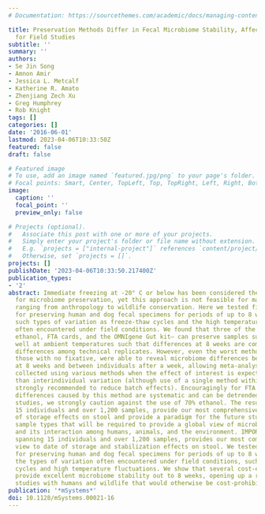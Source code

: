 ```yaml
---
# Documentation: https://sourcethemes.com/academic/docs/managing-content/

title: Preservation Methods Differ in Fecal Microbiome Stability, Affecting Suitability
  for Field Studies
subtitle: ''
summary: ''
authors:
- Se Jin Song
- Amnon Amir
- Jessica L. Metcalf
- Katherine R. Amato
- Zhenjiang Zech Xu
- Greg Humphrey
- Rob Knight
tags: []
categories: []
date: '2016-06-01'
lastmod: 2023-04-06T10:33:50Z
featured: false
draft: false

# Featured image
# To use, add an image named `featured.jpg/png` to your page's folder.
# Focal points: Smart, Center, TopLeft, Top, TopRight, Left, Right, BottomLeft, Bottom, BottomRight.
image:
  caption: ''
  focal_point: ''
  preview_only: false

# Projects (optional).
#   Associate this post with one or more of your projects.
#   Simply enter your project's folder or file name without extension.
#   E.g. `projects = ["internal-project"]` references `content/project/deep-learning/index.md`.
#   Otherwise, set `projects = []`.
projects: []
publishDate: '2023-04-06T10:33:50.217400Z'
publication_types:
- '2'
abstract: Immediate freezing at -20° C or below has been considered the gold standard
  for microbiome preservation, yet this approach is not feasible for many field studies,
  ranging from anthropology to wildlife conservation. Here we tested five methods
  for preserving human and dog fecal specimens for periods of up to 8 weeks, including
  such types of variation as freeze-thaw cycles and the high temperature fluctuations
  often encountered under field conditions. We found that three of the methods— 95%
  ethanol, FTA cards, and the OMNIgene Gut kit— can preserve samples sufficiently
  well at ambient temperatures such that differences at 8 weeks are comparable to
  differences among technical replicates. However, even the worst methods, including
  those with no fixative, were able to reveal microbiome differences between species
  at 8 weeks and between individuals after a week, allowing meta-analyses of samples
  collected using various methods when the effect of interest is expected to be larger
  than interindividual variation (although use of a single method within a study is
  strongly recommended to reduce batch effects). Encouragingly for FTA cards, the
  differences caused by this method are systematic and can be detrended. As in other
  studies, we strongly caution against the use of 70% ethanol. The results, spanning
  15 individuals and over 1,200 samples, provide our most comprehensive view to date
  of storage effects on stool and provide a paradigm for the future studies of other
  sample types that will be required to provide a global view of microbial diversity
  and its interaction among humans, animals, and the environment. IMPORTANCE Our study,
  spanning 15 individuals and over 1,200 samples, provides our most comprehensive
  view to date of storage and stabilization effects on stool. We tested five methods
  for preserving human and dog fecal specimens for periods of up to 8 weeks, including
  the types of variation often encountered under field conditions, such as freeze-thaw
  cycles and high temperature fluctuations. We show that several cost-effective methods
  provide excellent microbiome stability out to 8 weeks, opening up a range of field
  studies with humans and wildlife that would otherwise be cost-prohibitive.
publication: '*mSystems*'
doi: 10.1128/mSystems.00021-16
---
```

